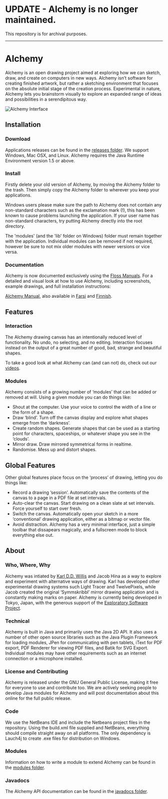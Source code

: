 # UPDATE - Alchemy is no longer maintained.
This repository is for archival purposes.

----

# Alchemy
Alchemy is an open drawing project aimed at exploring how we can sketch, draw, and create on computers in new ways. Alchemy isn’t software for creating finished artwork, but rather a sketching environment that focuses on the absolute initial stage of the creation process. Experimental in nature, Alchemy lets you brainstorm visually to explore an expanded range of ideas and possibilities in a serendipitous way.

![Alchemy Interface](https://i.gyazo.com/6a582f15e12f58e49c684957323accc0.gif)

## Installation

### Download
Applications releases can be found in the [releases folder](releases).
We support Windows, Mac OSX, and Linux. Alchemy requires the Java Runtime Environment version 1.5 or above.

### Install
Firstly delete your old version of Alchemy, by moving the Alchemy folder to the trash.
Then simply copy the Alchemy folder to wherever you keep your applications.

Windows users please make sure the path to Alchemy does not contain any non-standard characters such as the exclamation mark (!), this has been known to cause problems launching the application. If your user name has non-standard characters, try putting Alchemy directly into the root directory.

The 'modules' (and the 'lib' folder on Windows) folder must remain together with the application. Individual modules can be removed if not required, however be sure to not mix older modules with newer versions or vice versa.

### Documentation
Alchemy is now documented exclusively using the [Floss Manuals](http://en.flossmanuals.net/Alchemy). For a detailed and visual look at how to use Alchemy, including screenshots, example drawings, and full installation instructions:

[Alchemy Manual](http://en.flossmanuals.net/Alchemy/), also available in [Farsi](http://fa.flossmanuals.net/alchemy) and [Finnish](http://fi.flossmanuals.net/Alchemy/Introduction).

## Features

### Interaction
The Alchemy drawing canvas has an intentionally reduced level of functionality. No undo, no selecting, and no editing. Interaction focuses instead on the output of a great number of good, bad, strange and beautiful shapes. 

To take a good look at what Alchemy can (and can not) do, check out our [videos](https://www.youtube.com/user/AlchemyOrg).

### Modules
Alchemy consists of a growing number of ‘modules’ that can be added or removed at will. Using a given module you can do things like:

- Shout at the computer. Use your voice to control the width of a line or the form of a shape.
- Draw ‘blind’. Turn off the canvas display and explore what shapes emerge from the ‘darkness’.
- Create random shapes. Generate shapes that can be used as a starting point for characters, spaceships, or whatever shape you see in the ‘clouds’.
- Mirror draw. Draw mirrored symmetrical forms in realtime.
- Randomise. Mess up and distort shapes.

## Global Features
Other global features place focus on the ‘process’ of drawing, letting you do things like:

- Record a drawing ’session’. Automatically save the contents of the canvas to a page in a PDF file at set intervals.
- Auto-clear the canvas. Start drawing on a clean slate at set intervals. Force yourself to start over fresh.
- Switch the canvas. Automatically open your sketch in a more ‘conventional’ drawing application, either as a bitmap or vector file.
- Avoid distraction. Alchemy has a very minimal interface, just a simple toolbar that dissapears magically, and a fullscreen mode to block everything else out.

## About

### Who, Where, Why
Alchemy was intiated by [Karl D.D. Willis](http://www.darcy.co.nz/) and Jacob Hina as a way to explore and experiment with alternative ways of drawing. Karl has developed other experimental drawing systems such Light Tracer and TwelvePixels, while Jacob created the original ‘Symmskribbl’ mirror drawing application and is constantly making marks on paper. Alchemy is currently being developed in Tokyo, Japan, with the generous support of the [Exploratory Software Project](https://www.ipa.go.jp/english/humandev/third.html).

### Technical
Alchemy is built in Java and primarily uses the Java 2D API. It also uses a number of other open source libraries such as the Java Plugin Framework for loading modules, JPen for communicating with pen tablets, iText for PDF export, PDF Renderer for viewing PDF files, and Batik for SVG Export. Individual modules may have other requirements such as an internet connection or a microphone installed.

### License and Contributing
Alchemy is released under the GNU General Public License, making it free for everyone to use and contribute too. We are actively seeking people to develop Java modules for Alchemy and will post documentation about this online for the full public release.

### Code
We use the NetBeans IDE and include the Netbeans project files in the repository. Using the build.xml file supplied and NetBeans, everything should compile straight away on all platforms. The only dependency is Lauch4j to create .exe files for distribution on Windows.

### Modules
Information on how to write a module to extend Alchemy can be found in the [modules folder](modules).

### Javadocs
The Alchemy API documentation can be found in the [javadocs folder](javadocs).
